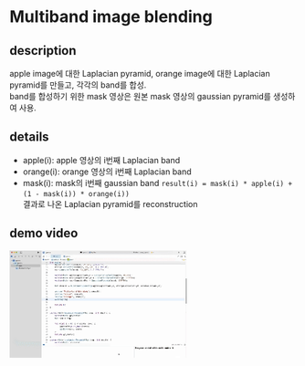 # Multiband image blending
## description
apple image에 대한 Laplacian pyramid, orange image에 대한 Laplacian pyramid를 만들고, 각각의 band를 합성.  
band를 합성하기 위한 mask 영상은 원본 mask 영상의 gaussian pyramid를 생성하여 사용.  

## details
- apple(i): apple 영상의 i번째 Laplacian band
- orange(i): orange 영상의 i번째 Laplacian band
- mask(i): mask의 i번째 gaussian band
`result(i) = mask(i) * apple(i) + (1 - mask(i)) * orange(i))`  
결과로 나온 Laplacian pyramid를 reconstruction

## demo video
![Demo](./assets/demo.gif)